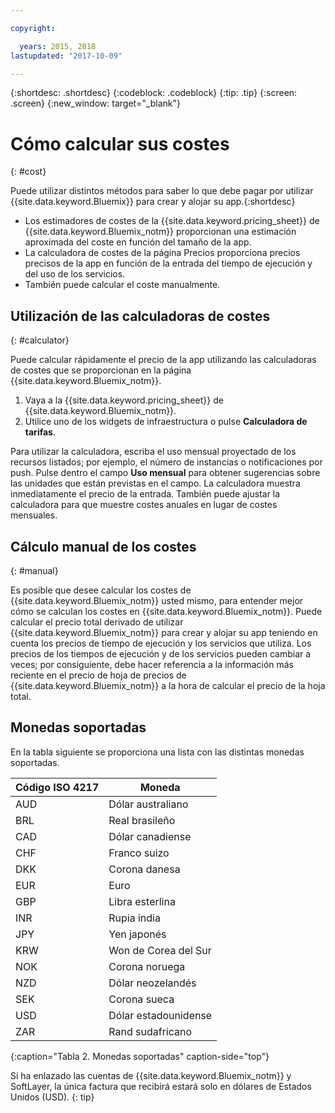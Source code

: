 ```yaml
---

copyright:

  years: 2015, 2018
lastupdated: "2017-10-09"

---
```


{:shortdesc: .shortdesc}
{:codeblock: .codeblock}
{:tip: .tip}
{:screen: .screen}
{:new_window: target="_blank"}

# Cómo calcular sus costes
{: #cost}

Puede utilizar distintos métodos para saber lo que debe pagar por utilizar {{site.data.keyword.Bluemix}} para crear y alojar su app.{:shortdesc}

* Los estimadores de costes de la {{site.data.keyword.pricing_sheet}} de {{site.data.keyword.Bluemix_notm}} proporcionan una estimación aproximada del coste en función del tamaño de la app.
* La calculadora de costes de la página Precios proporciona precios precisos de la app en función de la entrada del tiempo de ejecución y del uso de los servicios.
* También puede calcular el coste manualmente.

## Utilización de las calculadoras de costes
{: #calculator}

Puede calcular rápidamente el precio de la app utilizando las calculadoras de costes que se proporcionan en la página {{site.data.keyword.Bluemix_notm}}.

1. Vaya a la {{site.data.keyword.pricing_sheet}} de {{site.data.keyword.Bluemix_notm}}.
2. Utilice uno de los widgets de infraestructura o pulse **Calculadora de tarifas**.

Para utilizar la calculadora, escriba el uso mensual proyectado de los recursos listados; por ejemplo, el número de instancias o notificaciones por push. Pulse dentro el campo **Uso mensual** para obtener sugerencias sobre las unidades que están previstas en el campo. La calculadora muestra inmediatamente el precio de la entrada. También puede ajustar la calculadora para que muestre costes anuales en lugar de costes mensuales.

## Cálculo manual de los costes
{: #manual}

Es posible que desee calcular los costes de {{site.data.keyword.Bluemix_notm}} usted mismo, para entender mejor cómo se calculan los costes en {{site.data.keyword.Bluemix_notm}}. Puede calcular el precio total derivado de utilizar {{site.data.keyword.Bluemix_notm}} para crear y alojar su app teniendo en cuenta los precios de tiempo de ejecución y los servicios que utiliza. Los precios de los tiempos de ejecución y de los servicios pueden cambiar a veces; por consiguiente, debe hacer referencia a la información más reciente en el precio de hoja de precios de {{site.data.keyword.Bluemix_notm}} a la hora de calcular el precio de la hoja total.

## Monedas soportadas

En la tabla siguiente se proporciona una lista con las distintas monedas soportadas.

|Código ISO 4217| Moneda|
|-------------|---------|
|AUD |	  Dólar australiano|
|BRL |	  Real brasileño|
|CAD |	  Dólar canadiense|
|CHF |	  Franco suizo|
|DKK |	  Corona danesa|
|EUR |	  Euro|
|GBP |	  Libra esterlina|
|INR |	  Rupia india|
|JPY |	  Yen japonés|
|KRW |	  Won de Corea del Sur|
|NOK |	  Corona noruega|
|NZD |	  Dólar neozelandés|
|SEK |	  Corona sueca|
|USD |    Dólar estadounidense|
|ZAR |	  Rand sudafricano|
{:caption="Tabla 2. Monedas soportadas" caption-side="top"}

Si ha enlazado las cuentas de {{site.data.keyword.Bluemix_notm}} y SoftLayer, la única factura que recibirá estará solo en dólares de Estados Unidos (USD).
{: tip}
